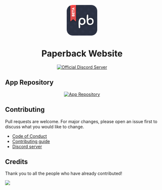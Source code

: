 <div align="center">
	<img src=".github/assets/pb-logo.png" alt="Paperback Logo" height="100px">
	<h1>Paperback Website</h1>
	<a href="https://discord.paperback.moe">
		<img src="https://img.shields.io/discord/673606787290759230.svg?label=Discord&labelColor=7289da&color=2c2f33&style=flat" alt="Official Discord Server">
	</a>
</div>

## App Repository

<div align="center">
	<a href="https://github.com/Paperback-iOS/app/">
		<img src="https://github-readme-stats.vercel.app/api/pin/?username=Paperback-iOS&repo=app&bg_color=0000&text_color=777&hide_border=true" alt="App Repository">
	</a>
</div>

## Contributing

Pull requests are welcome. For major changes, please open an issue first to discuss what you would like to change.

- [Code of Conduct](.github/CODE_OF_CONDUCT.md)
- [Contributing guide](.github/CONTRIBUTING.md)
- [Discord server](https://discord.paperback.moe)

## Credits

Thank you to all the people who have already contributed!

<a href="https://github.com/Paperback-iOS/website/graphs/contributors">
  <img src="https://contrib.rocks/image?repo=Paperback-iOS/website" />
</a>
